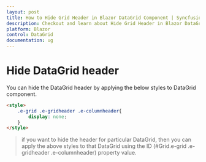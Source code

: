 ```yaml
---
layout: post
title: How to Hide Grid Header in Blazor DataGrid Component | Syncfusion
description: Checkout and learn about Hide Grid Header in Blazor DataGrid component of Syncfusion, and more details.
platform: Blazor
control: DataGrid
documentation: ug
---
```


# Hide DataGrid header

You can hide the DataGrid header by applying the below styles to DataGrid component.

```html
<style>
    .e-grid .e-gridheader .e-columnheader{
        display: none;
    }
</style>
```

> if you want to hide the header for particular DataGrid, then you can apply the above styles to that DataGrid using the ID (#Grid.e-grid .e-gridheader .e-columnheader) property value.